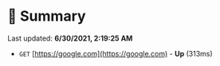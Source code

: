 # 📖 Summary
Last updated: **6/30/2021, 2:19:25 AM**

- `GET` [https://google.com](https://google.com) - **Up** (313ms)
